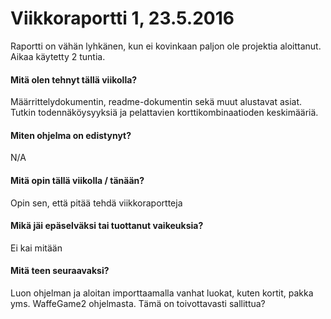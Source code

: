 # Viikkoraportti 1, 23.5.2016

Raportti on vähän lyhkänen, kun ei kovinkaan paljon ole projektia aloittanut. Aikaa käytetty 2 tuntia.

#### Mitä olen tehnyt tällä viikolla?

Määrrittelydokumentin, readme-dokumentin sekä muut alustavat asiat. Tutkin todennäköysyyksiä ja pelattavien korttikombinaatioden keskimääriä.

#### Miten ohjelma on edistynyt?

N/A

#### Mitä opin tällä viikolla / tänään?

Opin sen, että pitää tehdä viikkoraportteja

#### Mikä jäi epäselväksi tai tuottanut vaikeuksia?

Ei kai mitään

#### Mitä teen seuraavaksi?

Luon ohjelman ja aloitan importtaamalla vanhat luokat, kuten kortit, pakka yms. WaffeGame2 ohjelmasta. Tämä on toivottavasti sallittua?
